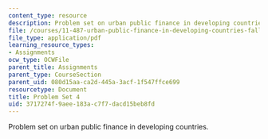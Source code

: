 ```yaml
---
content_type: resource
description: Problem set on urban public finance in developing countries.
file: /courses/11-487-urban-public-finance-in-developing-countries-fall-2004/3717274f9aee183ac7f7dacd15beb8fd_ps4.pdf
file_type: application/pdf
learning_resource_types:
- Assignments
ocw_type: OCWFile
parent_title: Assignments
parent_type: CourseSection
parent_uid: 080d15aa-ca2d-445a-3acf-1f547ffce699
resourcetype: Document
title: Problem Set 4
uid: 3717274f-9aee-183a-c7f7-dacd15beb8fd
---
```

Problem set on urban public finance in developing countries.

